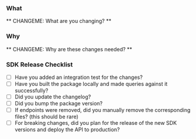 ### What

** CHANGEME: What are you changing? **

### Why

** CHANGEME: Why are these changes needed? **

### SDK Release Checklist

- [ ] Have you added an integration test for the changes?
- [ ] Have you built the package locally and made queries against it successfully?
- [ ] Did you update the changelog?
- [ ] Did you bump the package version?
- [ ] If endpoints were removed, did you manually remove the corresponding files? (this should be rare)
- [ ] For breaking changes, did you plan for the release of the new SDK versions and deploy the API to production?
